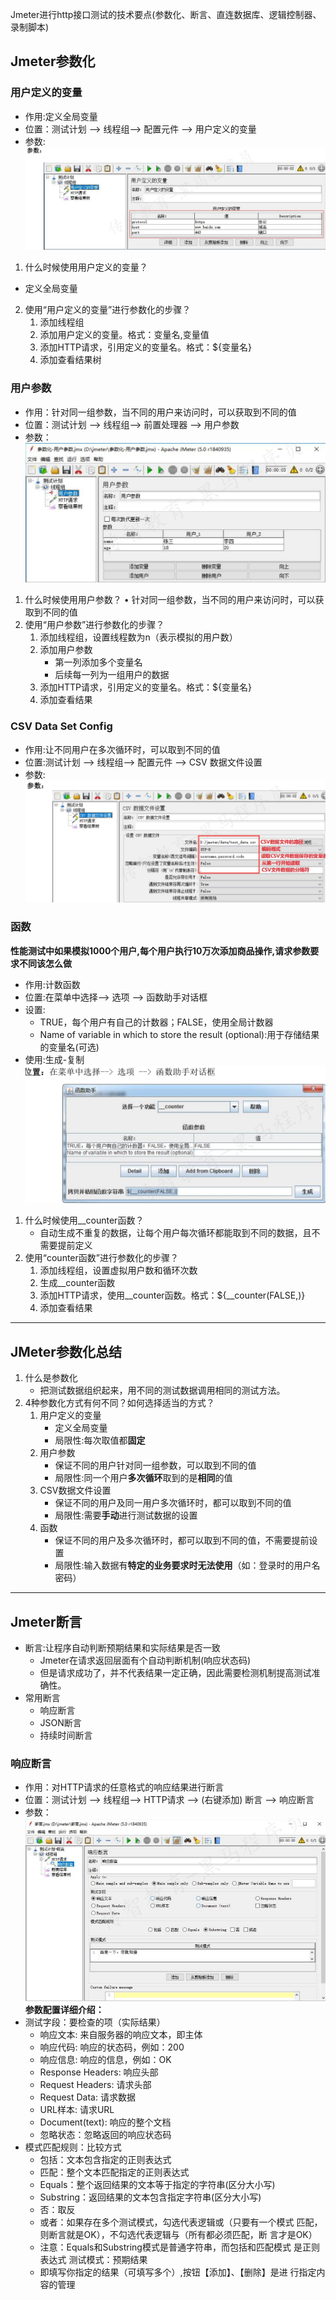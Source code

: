 Jmeter进行http接口测试的技术要点(参数化、断言、直连数据库、逻辑控制器、录制脚本)
## Jmeter参数化
### 用户定义的变量
* 作用:定义全局变量
* 位置：测试计划 --> 线程组--> 配置元件 --> 用户定义的变量
* 参数:<br>
![img_8.png](img_8.png)<br>
1. 什么时候使用用户定义的变量？
* 定义全局变量
2. 使用“用户定义的变量”进行参数化的步骤？
   1. 添加线程组
   2. 添加用户定义的变量。格式：变量名,变量值
   3. 添加HTTP请求，引用定义的变量名。格式：${变量名}
   4. 添加查看结果树
### 用户参数
* 作用：针对同一组参数，当不同的用户来访问时，可以获取到不同的值
* 位置：测试计划 --> 线程组--> 前置处理器 --> 用户参数
* 参数：
<br>![img_9.png](img_9.png)<br>
1. 什么时候使用用户参数？
• 针对同一组参数，当不同的用户来访问时，可以获取到不同的值
2. 使用“用户参数”进行参数化的步骤？
   1. 添加线程组，设置线程数为n（表示模拟的用户数）
   2. 添加用户参数
      * 第一列添加多个变量名
      * 后续每一列为一组用户的数据
   3. 添加HTTP请求，引用定义的变量名。格式：${变量名}
   4. 添加查看结果
### CSV Data Set Config
* 作用:让不同用户在多次循环时，可以取到不同的值
* 位置:测试计划 --> 线程组--> 配置元件 --> CSV 数据文件设置
* 参数:
<br>![img_10.png](img_10.png)<br>
### 函数
**性能测试中如果模拟1000个用户,每个用户执行10万次添加商品操作,请求参数要求不同该怎么做**
* 作用:计数函数
* 位置:在菜单中选择--> 选项 --> 函数助手对话框
* 设置:
  * TRUE，每个用户有自己的计数器；FALSE，使用全局计数器
  * Name of variable in which to store the result (optional):用于存储结果的变量名(可选)
* 使用:生成-复制
<br>![img_11.png](img_11.png)<br>
1. 什么时候使用__counter函数？
   * 自动生成不重复的数据，让每个用户每次循环都能取到不同的数据，且不需要提前定义
2. 使用“counter函数”进行参数化的步骤？
   1. 添加线程组，设置虚拟用户数和循环次数
   2. 生成__counter函数
   3. 添加HTTP请求，使用__counter函数。格式：${__counter(FALSE,)}
   4. 添加查看结果
***
## JMeter参数化总结
1. 什么是参数化
   * 把测试数据组织起来，用不同的测试数据调用相同的测试方法。
2. 4种参数化方式有何不同？如何选择适当的方式？
   1. 用户定义的变量
      * 定义全局变量
      * 局限性:每次取值都**固定**
   2. 用户参数
      * 保证不同的用户针对同一组参数，可以取到不同的值
      * 局限性:同一个用户**多次循环**取到的是**相同**的值
   3. CSV数据文件设置
      * 保证不同的用户及同一用户多次循环时，都可以取到不同的值
      * 局限性:需要**手动**进行测试数据的设置
   4. 函数
      * 保证不同的用户及多次循环时，都可以取到不同的值，不需要提前设置
      * 局限性:输入数据有**特定的业务要求时无法使用**（如：登录时的用户名密码）
***
## Jmeter断言
* 断言:让程序自动判断预期结果和实际结果是否一致
  * Jmeter在请求返回层面有个自动判断机制(响应状态码)
  * 但是请求成功了，并不代表结果一定正确，因此需要检测机制提高测试准确性。
* 常用断言
  * 响应断言
  * JSON断言
  * 持续时间断言
### 响应断言
* 作用：对HTTP请求的任意格式的响应结果进行断言
* 位置：测试计划 --> 线程组--> HTTP请求 --> (右键添加) 断言 --> 响应断言
* 参数：
<br>![img_12.png](img_12.png)<br>
**参数配置详细介绍：**
* 测试字段：要检查的项（实际结果）
  - 响应文本: 来自服务器的响应文本，即主体
  - 响应代码: 响应的状态码，例如：200
  - 响应信息: 响应的信息，例如：OK
  - Response Headers: 响应头部
  - Request Headers: 请求头部
  - Request Data: 请求数据
  - URL样本: 请求URL
  - Document(text): 响应的整个文档
  - 忽略状态：忽略返回的响应状态码
* 模式匹配规则：比较方式
  - 包括：文本包含指定的正则表达式
  - 匹配：整个文本匹配指定的正则表达式
  - Equals：整个返回结果的文本等于指定的字符串(区分大小写)
  - Substring：返回结果的文本包含指定字符串(区分大小写)
  - 否：取反
  - 或者：如果存在多个测试模式，勾选代表逻辑或（只要有一个模式
  匹配，则断言就是OK），不勾选代表逻辑与（所有都必须匹配，断
  言才是OK）
  - 注意：Equals和Substring模式是普通字符串，而包括和匹配模式
  是正则表达式
  测试模式：预期结果
  - 即填写你指定的结果（可填写多个）,按钮【添加】、【删除】是进
  行指定内容的管理